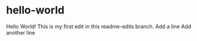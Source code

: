 # hello-world
Hello World!
This is my first edit in this readme-edits branch.
Add a line
Add another line
